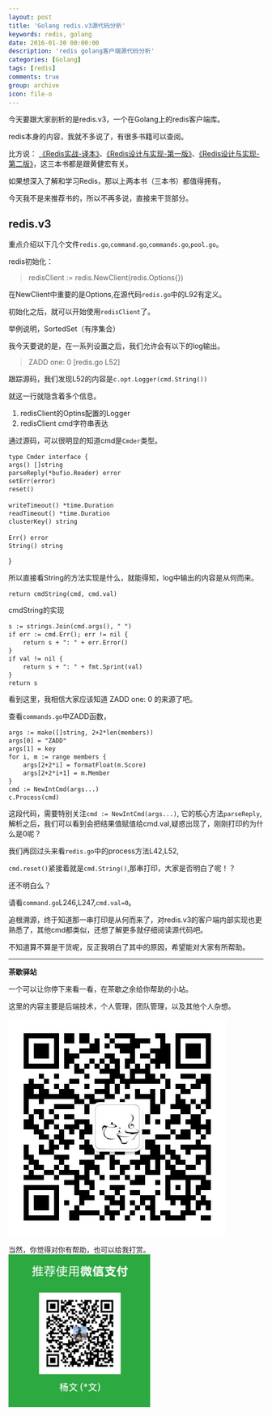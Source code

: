 ```yaml
---
layout: post
title: 'Golang redis.v3源代码分析'
keywords: redis, golang
date: 2016-01-30 00:00:00
description: 'redis golang客户端源代码分析'
categories: [Golang]
tags: [redis]
comments: true
group: archive
icon: file-o
---
```


今天要跟大家剖析的是redis.v3，一个在Golang上的redis客户端库。

redis本身的内容，我就不多说了，有很多书籍可以查阅。

<!--more-->

比方说：
[《Redis实战-译本》](http://redisinaction.com/)、[《Redis设计与实现-第一版》](http://origin.redisbook.com/)、[《Redis设计与实现-第二版》](http://redisbook.com/)，这三本书都是跟黄健宏有关。

如果想深入了解和学习Redis，那以上两本书（三本书）都值得拥有。

今天我不是来推荐书的，所以不再多说，直接来干货部分。

## redis.v3 ##

重点介绍以下几个文件`redis.go`,`command.go`,`commands.go`,`pool.go`。

redis初始化：

>redisClient := redis.NewClient(redis.Options{})

在NewClient中重要的是Options,在源代码`redis.go`中的L92有定义。

初始化之后，就可以开始使用`redisClient`了。

举例说明，SortedSet（有序集合）

我今天要说的是，在一系列设置之后，我们允许会有以下的log输出。

>ZADD one: 0 [redis.go L52]

跟踪源码，我们发现L52的内容是`c.opt.Logger(cmd.String())`

就这一行就隐含着多个信息。

1. redisClient的Optins配置的Logger
2. redisClient cmd字符串表达

通过源码，可以很明显的知道cmd是`Cmder`类型。

	type Cmder interface {
	args() []string
	parseReply(*bufio.Reader) error
	setErr(error)
	reset()

	writeTimeout() *time.Duration
	readTimeout() *time.Duration
	clusterKey() string

	Err() error
	String() string
}

所以直接看String的方法实现是什么，就能得知，log中输出的内容是从何而来。

	return cmdString(cmd, cmd.val)

cmdString的实现

	s := strings.Join(cmd.args(), " ")
	if err := cmd.Err(); err != nil {
		return s + ": " + err.Error()
	}
	if val != nil {
		return s + ": " + fmt.Sprint(val)
	}
	return s


看到这里，我相信大家应该知道 ZADD one: 0 的来源了吧。

查看`commands.go`中ZADD函数，


	args := make([]string, 2+2*len(members))
	args[0] = "ZADD"
	args[1] = key
	for i, m := range members {
		args[2+2*i] = formatFloat(m.Score)
		args[2+2*i+1] = m.Member
	}
	cmd := NewIntCmd(args...)
	c.Process(cmd)


这段代码，需要特别关注`cmd := NewIntCmd(args...)`, 它的核心方法`parseReply`,解析之后，我们可以看到会把结果值赋值给cmd.val,疑惑出现了，刚刚打印的为什么是0呢？

我们再回过头来看`redis.go`中的process方法L42,L52,

`cmd.reset()`紧接着就是`cmd.String()`,那串打印，大家是否明白了呢！？

还不明白么？

请看`command.go`L246,L247,`cmd.val=0`。

追根溯源，终于知道那一串打印是从何而来了，对redis.v3的客户端内部实现也更熟悉了，其他cmd都类似，还想了解更多就仔细阅读源代码吧。

不知道算不算是干货呢，反正我明白了其中的原因，希望能对大家有所帮助。

----

**茶歇驿站**

一个可以让你停下来看一看，在茶歇之余给你帮助的小站。

这里的内容主要是后端技术，个人管理，团队管理，以及其他个人杂想。

![茶歇驿站二维码](https://raw.githubusercontent.com/yangwenmai/maiyang.me/master/blog/tech_tea.jpg)

当然，你觉得对你有帮助，也可以给我打赏。
![打赏](https://raw.githubusercontent.com/yangwenmai/maiyang.me/master/blog/wxpay.png)